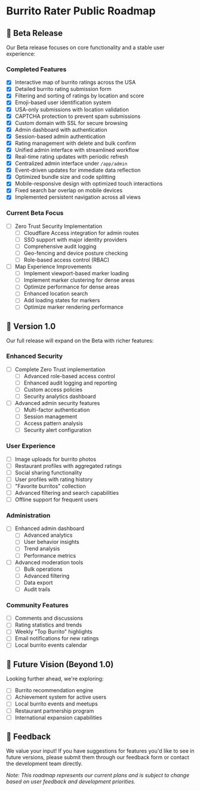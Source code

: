# Burrito Rater Public Roadmap

## 🚀 Beta Release

Our Beta release focuses on core functionality and a stable user experience:

### Completed Features
- [x] Interactive map of burrito ratings across the USA
- [x] Detailed burrito rating submission form
- [x] Filtering and sorting of ratings by location and score
- [x] Emoji-based user identification system
- [x] USA-only submissions with location validation
- [x] CAPTCHA protection to prevent spam submissions
- [x] Custom domain with SSL for secure browsing
- [x] Admin dashboard with authentication
- [x] Session-based admin authentication
- [x] Rating management with delete and bulk confirm
- [x] Unified admin interface with streamlined workflow
- [x] Real-time rating updates with periodic refresh
- [x] Centralized admin interface under `/app/admin`
- [x] Event-driven updates for immediate data reflection
- [x] Optimized bundle size and code splitting
- [x] Mobile-responsive design with optimized touch interactions
- [x] Fixed search bar overlap on mobile devices
- [x] Implemented persistent navigation across all views

### Current Beta Focus
- [ ] Zero Trust Security Implementation
  - [ ] Cloudflare Access integration for admin routes
  - [ ] SSO support with major identity providers
  - [ ] Comprehensive audit logging
  - [ ] Geo-fencing and device posture checking
  - [ ] Role-based access control (RBAC)
- [ ] Map Experience Improvements
  - [ ] Implement viewport-based marker loading
  - [ ] Implement marker clustering for dense areas
  - [ ] Optimize performance for dense areas
  - [ ] Enhanced location search
  - [ ] Add loading states for markers
  - [ ] Optimize marker rendering performance

## 🌮 Version 1.0

Our full release will expand on the Beta with richer features:

### Enhanced Security
- [ ] Complete Zero Trust implementation
  - [ ] Advanced role-based access control
  - [ ] Enhanced audit logging and reporting
  - [ ] Custom access policies
  - [ ] Security analytics dashboard
- [ ] Advanced admin security features
  - [ ] Multi-factor authentication
  - [ ] Session management
  - [ ] Access pattern analysis
  - [ ] Security alert configuration

### User Experience
- [ ] Image uploads for burrito photos
- [ ] Restaurant profiles with aggregated ratings
- [ ] Social sharing functionality
- [ ] User profiles with rating history
- [ ] "Favorite burritos" collection
- [ ] Advanced filtering and search capabilities
- [ ] Offline support for frequent users

### Administration
- [ ] Enhanced admin dashboard
  - [ ] Advanced analytics
  - [ ] User behavior insights
  - [ ] Trend analysis
  - [ ] Performance metrics
- [ ] Advanced moderation tools
  - [ ] Bulk operations
  - [ ] Advanced filtering
  - [ ] Data export
  - [ ] Audit trails

### Community Features
- [ ] Comments and discussions
- [ ] Rating statistics and trends
- [ ] Weekly "Top Burrito" highlights
- [ ] Email notifications for new ratings
- [ ] Local burrito events calendar

## 🔮 Future Vision (Beyond 1.0)

Looking further ahead, we're exploring:

- [ ] Burrito recommendation engine
- [ ] Achievement system for active users
- [ ] Local burrito events and meetups
- [ ] Restaurant partnership program
- [ ] International expansion capabilities

## 📝 Feedback

We value your input! If you have suggestions for features you'd like to see in future versions, please submit them through our feedback form or contact the development team directly.

*Note: This roadmap represents our current plans and is subject to change based on user feedback and development priorities.* 